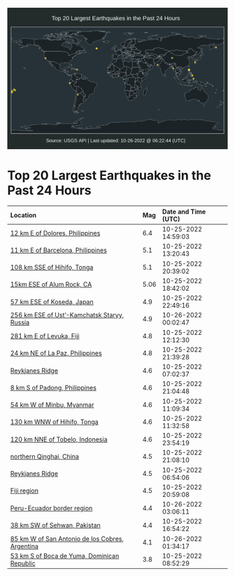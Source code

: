 ![Map](./map.png)

# Top 20 Largest Earthquakes in the Past 24 Hours

| Location | Mag | Date and Time (UTC) |
|:---|:---|:---|
| [12 km E of Dolores, Philippines](https://earthquake.usgs.gov/earthquakes/eventpage/us6000iwds) | 6.4 | 10-25-2022 14:59:03 |
| [11 km E of Barcelona, Philippines](https://earthquake.usgs.gov/earthquakes/eventpage/us6000iwdb) | 5.1 | 10-25-2022 13:20:43 |
| [108 km SSE of Hihifo, Tonga](https://earthquake.usgs.gov/earthquakes/eventpage/us7000ikc5) | 5.1 | 10-25-2022 20:39:02 |
| [15km ESE of Alum Rock, CA](https://earthquake.usgs.gov/earthquakes/eventpage/nc73799091) | 5.06 | 10-25-2022 18:42:02 |
| [57 km ESE of Koseda, Japan](https://earthquake.usgs.gov/earthquakes/eventpage/us7000ikcv) | 4.9 | 10-25-2022 22:49:16 |
| [256 km ESE of Ust’-Kamchatsk Staryy, Russia](https://earthquake.usgs.gov/earthquakes/eventpage/us7000ikdk) | 4.9 | 10-26-2022 00:02:47 |
| [281 km E of Levuka, Fiji](https://earthquake.usgs.gov/earthquakes/eventpage/us6000iwbh) | 4.8 | 10-25-2022 12:12:30 |
| [24 km NE of La Paz, Philippines](https://earthquake.usgs.gov/earthquakes/eventpage/us7000ikch) | 4.8 | 10-25-2022 21:39:28 |
| [Reykjanes Ridge](https://earthquake.usgs.gov/earthquakes/eventpage/us6000iwa4) | 4.6 | 10-25-2022 07:02:37 |
| [8 km S of Padong, Philippines](https://earthquake.usgs.gov/earthquakes/eventpage/us7000ikc6) | 4.6 | 10-25-2022 21:04:48 |
| [54 km W of Minbu, Myanmar](https://earthquake.usgs.gov/earthquakes/eventpage/us6000iwb9) | 4.6 | 10-25-2022 11:09:34 |
| [130 km WNW of Hihifo, Tonga](https://earthquake.usgs.gov/earthquakes/eventpage/us6000iwbe) | 4.6 | 10-25-2022 11:32:58 |
| [120 km NNE of Tobelo, Indonesia](https://earthquake.usgs.gov/earthquakes/eventpage/us7000ikde) | 4.6 | 10-25-2022 23:54:19 |
| [northern Qinghai, China](https://earthquake.usgs.gov/earthquakes/eventpage/us7000ikc3) | 4.5 | 10-25-2022 21:08:10 |
| [Reykjanes Ridge](https://earthquake.usgs.gov/earthquakes/eventpage/us6000iwa5) | 4.5 | 10-25-2022 06:54:06 |
| [Fiji region](https://earthquake.usgs.gov/earthquakes/eventpage/us7000ikc1) | 4.5 | 10-25-2022 20:59:08 |
| [Peru-Ecuador border region](https://earthquake.usgs.gov/earthquakes/eventpage/us7000iker) | 4.4 | 10-26-2022 03:06:11 |
| [38 km SW of Sehwan, Pakistan](https://earthquake.usgs.gov/earthquakes/eventpage/us6000iwfw) | 4.4 | 10-25-2022 16:54:22 |
| [85 km W of San Antonio de los Cobres, Argentina](https://earthquake.usgs.gov/earthquakes/eventpage/us7000ike6) | 4.1 | 10-26-2022 01:34:17 |
| [53 km S of Boca de Yuma, Dominican Republic](https://earthquake.usgs.gov/earthquakes/eventpage/pr2022298000) | 3.8 | 10-25-2022 08:52:29 |
